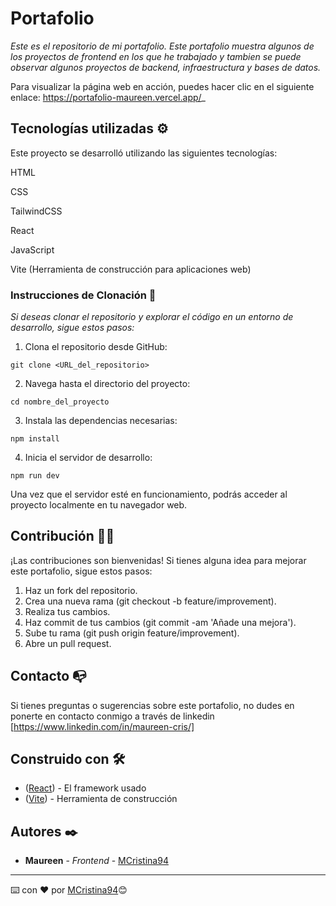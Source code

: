 # Portafolio

_Este es el repositorio de mi portafolio. Este portafolio muestra algunos de los proyectos de frontend en los que he trabajado y tambien se puede observar algunos proyectos de backend, infraestructura y bases de datos._

Para visualizar la página web en acción, puedes hacer clic en el siguiente enlace: https://portafolio-maureen.vercel.app/_


## Tecnologías utilizadas ⚙️

Este proyecto se desarrolló utilizando las siguientes tecnologías:

HTML

CSS

TailwindCSS

React

JavaScript

Vite (Herramienta de construcción para aplicaciones web)


### Instrucciones de Clonación 🔧

_Si deseas clonar el repositorio y explorar el código en un entorno de desarrollo, sigue estos pasos:_


1. Clona el repositorio desde GitHub:
```
git clone <URL_del_repositorio>
```
2. Navega hasta el directorio del proyecto:
```
cd nombre_del_proyecto
```
3. Instala las dependencias necesarias:
```
npm install
```
4. Inicia el servidor de desarrollo:
```
npm run dev
```
Una vez que el servidor esté en funcionamiento, podrás acceder al proyecto localmente en tu navegador web.

## Contribución 👷‍♂️
¡Las contribuciones son bienvenidas! Si tienes alguna idea para mejorar este portafolio, sigue estos pasos:

1. Haz un fork del repositorio.
2. Crea una nueva rama (git checkout -b feature/improvement).
3. Realiza tus cambios.
4. Haz commit de tus cambios (git commit -am 'Añade una mejora').
5. Sube tu rama (git push origin feature/improvement).
6. Abre un pull request.

## Contacto 📭
Si tienes preguntas o sugerencias sobre este portafolio, no dudes en ponerte en contacto conmigo a través de linkedin [https://www.linkedin.com/in/maureen-cris/]


## Construido con 🛠️


* ([React](https://es.react.dev/learn/installation)) - El framework usado
* ([Vite](https://es.vitejs.dev/guide/)) - Herramienta de construcción


## Autores ✒️


* **Maureen** - *Frontend* - [MCristina94](https://github.com/MCristina94)


---
⌨️ con ❤️ por [MCristina94](https://github.com/MCristina94)😊

